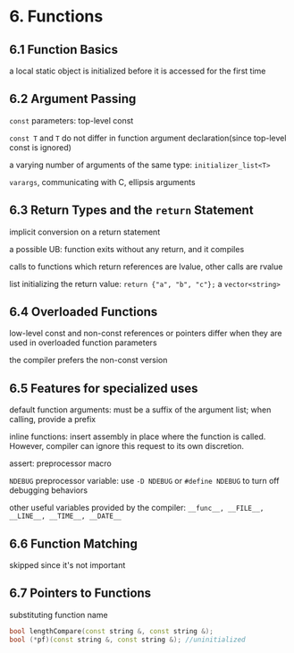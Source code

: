 # 6. Functions

## 6.1 Function Basics

a local static object is initialized before it is accessed for the first time

## 6.2 Argument Passing

`const` parameters: top-level const

`const T` and `T` do not differ in function argument declaration(since top-level const is ignored)

a varying number of arguments of the same type: `initializer_list<T>`

`varargs`, communicating with C, ellipsis arguments

## 6.3 Return Types and the `return` Statement

implicit conversion on a return statement

a possible UB: function exits without any return, and it compiles

calls to functions which return references are lvalue, other calls are rvalue

list initializing the return value: `return {"a", "b", "c"};` a `vector<string>`

## 6.4 Overloaded Functions

low-level const and non-const references or pointers differ when they are used in overloaded function parameters

the compiler prefers the non-const version

## 6.5 Features for specialized uses

default function arguments: must be a suffix of the argument list; when calling, provide a prefix

inline functions: insert assembly in place where the function is called. However, compiler can ignore this request to its own discretion.

assert: preprocessor macro

`NDEBUG` preprocessor variable: use `-D NDEBUG` or `#define NDEBUG` to turn off debugging behaviors

other useful variables provided by the compiler: `__func__, __FILE__, __LINE__, __TIME__, __DATE__`

## 6.6 Function Matching

skipped since it's not important

## 6.7 Pointers to Functions

substituting function name

```c++
bool lengthCompare(const string &, const string &);
bool (*pf)(const string &, const string &); //uninitialized
```



 
